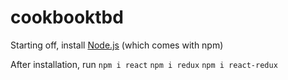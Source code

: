 # cookbooktbd


Starting off, install [Node.js](https://nodejs.org/en/download/) (which comes with npm)

After installation, run
`npm i react`
`npm i redux`
`npm i react-redux`
